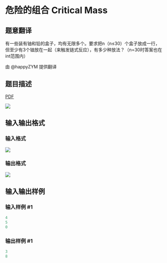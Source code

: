 # 危险的组合 Critical Mass

## 题意翻译

有一些装有铀和铅的盒子，均有无限多个。要求把n（n≤30）个盒子放成一行，但至少有3个铀放在一起（来触发链式反应），有多少种放法？（n=30时答案也在int范围内）

由 @happyZYM 提供翻译

## 题目描述

[problemUrl]: https://uva.onlinejudge.org/index.php?option=com_onlinejudge&Itemid=8&category=7&page=show_problem&problem=521

[PDF](https://uva.onlinejudge.org/external/5/p580.pdf)

![](https://cdn.luogu.com.cn/upload/vjudge_pic/UVA580/49f8842187bc4501bb4553e0ab9e1edeb50f8b6d.png)

## 输入输出格式

### 输入格式

![](https://cdn.luogu.com.cn/upload/vjudge_pic/UVA580/4bcf42c3f1ad1db4eeb05e5b80c1e06a1c1666ad.png)

### 输出格式

![](https://cdn.luogu.com.cn/upload/vjudge_pic/UVA580/ff6e5d7bcd509e0bc7b58df76e3df6b1aba8e363.png)

## 输入输出样例

### 输入样例 #1

```cpp
4
5
0
```


### 输出样例 #1

```cpp
3
8
```


